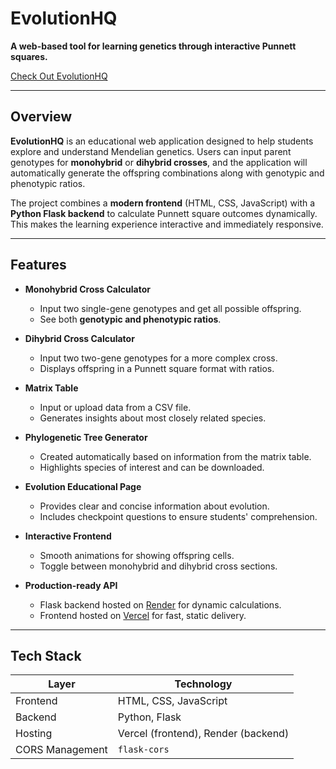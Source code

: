 # EvolutionHQ

**A web-based tool for learning genetics through interactive Punnett squares.**

[Check Out EvolutionHQ](https://www.evolutionhq.org)

---

## Overview

**EvolutionHQ** is an educational web application designed to help students explore and understand Mendelian genetics. Users can input parent genotypes for **monohybrid** or **dihybrid crosses**, and the application will automatically generate the offspring combinations along with genotypic and phenotypic ratios.  

The project combines a **modern frontend** (HTML, CSS, JavaScript) with a **Python Flask backend** to calculate Punnett square outcomes dynamically. This makes the learning experience interactive and immediately responsive.

---

## Features

- **Monohybrid Cross Calculator**  
  - Input two single-gene genotypes and get all possible offspring.  
  - See both **genotypic and phenotypic ratios**.  

- **Dihybrid Cross Calculator**  
  - Input two two-gene genotypes for a more complex cross.  
  - Displays offspring in a Punnett square format with ratios.  

- **Matrix Table**
  - Input or upload data from a CSV file.
  - Generates insights about most closely related species.

- **Phylogenetic Tree Generator**
  - Created automatically based on information from the matrix table.
  - Highlights species of interest and can be downloaded.

- **Evolution Educational Page**
  - Provides clear and concise information about evolution.
  - Includes checkpoint questions to ensure students' comprehension.

- **Interactive Frontend**  
  - Smooth animations for showing offspring cells.  
  - Toggle between monohybrid and dihybrid cross sections.  

- **Production-ready API**  
  - Flask backend hosted on [Render](https://render.com) for dynamic calculations.  
  - Frontend hosted on [Vercel](https://vercel.com) for fast, static delivery.  

---

## Tech Stack

| Layer           | Technology                 |
|-----------------|----------------------------|
| Frontend        | HTML, CSS, JavaScript      |
| Backend         | Python, Flask              |
| Hosting         | Vercel (frontend), Render (backend) |
| CORS Management | `flask-cors`               |